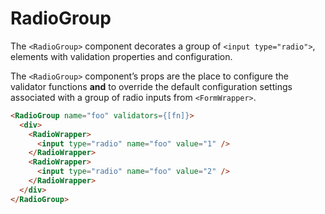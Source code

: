 # RadioGroup

The `<RadioGroup>` component decorates a group of `<input type="radio">`,
elements with validation properties and configuration.

The `<RadioGroup>` component’s props are the place to configure the validator
functions **and** to override the default configuration settings associated
with a group of radio inputs from `<FormWrapper>`.

```html
<RadioGroup name="foo" validators={[fn]}>
  <div>
    <RadioWrapper>
      <input type="radio" name="foo" value="1" />
    </RadioWrapper>
    <RadioWrapper>
      <input type="radio" name="foo" value="2" />
    </RadioWrapper>
  </div>
</RadioGroup>
```
